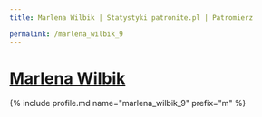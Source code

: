 ```yaml
---
title: Marlena Wilbik | Statystyki patronite.pl | Patromierz

permalink: /marlena_wilbik_9
---
```


# [Marlena Wilbik](https://patronite.pl/marlena_wilbik_9)

{% include profile.md name="marlena_wilbik_9" prefix="m" %}
